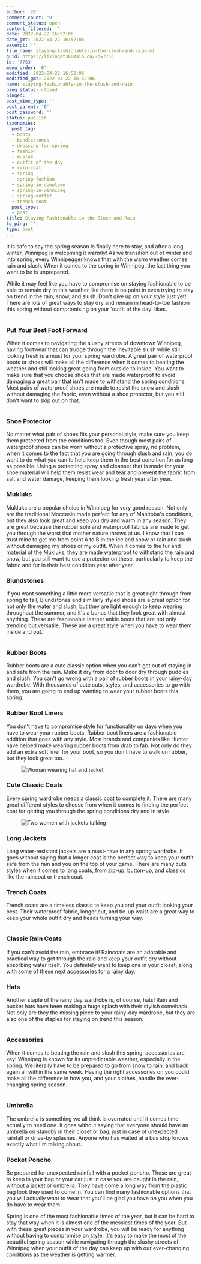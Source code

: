 ```yaml
---
author: '20'
comment_count: '0'
comment_status: open
content_filtered: ''
date: 2022-04-22 16:52:06
date_gmt: 2022-04-22 16:52:06
excerpt: ''
file_name: staying-fashionable-in-the-slush-and-rain.md
guid: https://livingat300main.ca/?p=7753
id: '7753'
menu_order: '0'
modified: 2022-04-22 16:52:06
modified_gmt: 2022-04-22 16:52:06
name: staying-fashionable-in-the-slush-and-rain
ping_status: closed
pinged: ''
post_mime_type: ''
post_parent: '0'
post_password: ''
status: publish
taxonomies:
  post_tag:
  - boots
  - bundlestones
  - dressing-for-spring
  - fashion
  - mukluk
  - outfit-of-the-day
  - rain-coat
  - spring
  - spring-fashion
  - spring-in-downtown
  - spring-in-winnipeg
  - spring-outfit
  - trench-coat
  post_type:
  - post
title: Staying Fashionable in the Slush and Rain
to_ping: ''
type: post
---
```

<!-- wp:paragraph -->
<p>It is safe to say the spring season is finally here to stay, and after a long winter, Winnipeg is welcoming it warmly! As we transition out of winter and into spring, every Winnipegger knows that with the warm weather comes rain and slush. When it comes to the spring in Winnipeg, the last thing you want to be is unprepared. </p>
<!-- /wp:paragraph -->

<!-- wp:paragraph -->
<p>While it may feel like you have to compromise on staying fashionable to be able to remain dry in this weather like there is no point in even trying to stay on trend in the rain, snow, and slush. Don't give up on your style just yet! There are lots of great ways to stay dry and remain in head-to-toe fashion this spring without compromising on your 'outfit of the day' likes.</p>
<!-- /wp:paragraph -->

<!-- wp:image {"id":7754,"sizeSlug":"full","linkDestination":"none"} -->
<figure class="wp-block-image size-full"><img src="https://livingat300main.ca/wp-content/uploads/2022/04/pexels-jack-redgate-2929277.png" alt="" class="wp-image-7754"/></figure>
<!-- /wp:image -->

<!-- wp:heading {"level":3} -->
<h3>Put Your Best Foot Forward</h3>
<!-- /wp:heading -->

<!-- wp:paragraph -->
<p>When it comes to navigating the slushy streets of downtown Winnipeg, having footwear that can trudge through the inevitable slush while still looking fresh is a must for your spring wardrobe. A great pair of waterproof boots or shoes will make all the difference when it comes to beating the weather and still looking great going from outside to inside. You want to make sure that you choose shoes that are made waterproof to avoid damaging a great pair that isn't made to withstand the spring conditions. Most pairs of waterproof shoes are made to resist the snow and slush without damaging the fabric, even without a shoe protector, but you still don't want to skip out on that.</p>
<!-- /wp:paragraph -->

<!-- wp:image {"id":7755,"sizeSlug":"full","linkDestination":"none"} -->
<figure class="wp-block-image size-full"><img src="https://livingat300main.ca/wp-content/uploads/2022/04/pexels-harrison-haines-3070918.png" alt="" class="wp-image-7755"/></figure>
<!-- /wp:image -->

<!-- wp:heading {"level":3} -->
<h3>Shoe Protector</h3>
<!-- /wp:heading -->

<!-- wp:paragraph -->
<p>No matter what pair of shoes fits your personal style, make sure you keep them protected from the conditions too. Even though most pairs of waterproof shoes can be worn without a protective spray, no problem, when it comes to the fact that you are going through slush and rain, you do want to do what you can to help keep them in the best condition for as long as possible. Using a protecting spray and cleanser that is made for your shoe material will help them resist wear and tear and prevent the fabric from salt and water damage, keeping them looking fresh year after year.</p>
<!-- /wp:paragraph -->

<!-- wp:heading {"level":3} -->
<h3>Mukluks</h3>
<!-- /wp:heading -->

<!-- wp:paragraph -->
<p>Mukluks are a popular choice in Winnipeg for very good reason. Not only are the traditional Moccasin made perfect for any of Manitoba's conditions, but they also look great and keep you dry and warm in any season. They are great because the rubber sole and waterproof fabrics are made to get you through the worst that mother nature throws at us. I know that I can trust mine to get me from point A to B in the ice and snow or rain and slush without damaging my shoes or my outfit. When it comes to the fur and material of the Mukluks, they are made waterproof to withstand the rain and snow, but you still want to use a protector on these, particularly to keep the fabric and fur in their best condition year after year.</p>
<!-- /wp:paragraph -->

<!-- wp:heading {"level":3} -->
<h3>Blundstones</h3>
<!-- /wp:heading -->

<!-- wp:paragraph -->
<p>If you want something a little more versatile that is great right through from spring to fall, Blundstones and similarly styled shoes are a great option for not only the water and slush, but they are light enough to keep wearing throughout the summer, and it's a bonus that they look great with almost anything. These are fashionable leather ankle boots that are not only trending but versatile. These are a great style when you have to wear them inside and out.</p>
<!-- /wp:paragraph -->

<!-- wp:image {"id":7756,"sizeSlug":"large","linkDestination":"none"} -->
<figure class="wp-block-image size-large"><img src="https://livingat300main.ca/wp-content/uploads/2022/04/pexels-jill-wellington-34519-1024x683.png" alt="" class="wp-image-7756"/></figure>
<!-- /wp:image -->

<!-- wp:heading {"level":3} -->
<h3>Rubber Boots</h3>
<!-- /wp:heading -->

<!-- wp:paragraph -->
<p>Rubber boots are a cute classic option when you can't get out of staying in and safe from the rain. Make it dry from door to door dry through puddles and slush. You can't go wrong with a pair of rubber boots in your rainy-day wardrobe. With thousands of cute cuts, styles, and accessories to go with them, you are going to end up wanting to wear your rubber boots this spring.</p>
<!-- /wp:paragraph -->

<!-- wp:heading {"level":3} -->
<h3>Rubber Boot Liners</h3>
<!-- /wp:heading -->

<!-- wp:paragraph -->
<p>You don't have to compromise style for functionality on days when you have to wear your rubber boots. Rubber boot liners are a fashionable addition that goes with any style. Most brands and companies like Hunter have helped make wearing rubber boots from drab to fab. Not only do they add an extra soft liner for your boot, so you don't have to walk on rubber, but they look great too.</p>
<!-- /wp:paragraph -->

<!-- wp:image {"id":7758,"sizeSlug":"large","linkDestination":"none"} -->
<figure class="wp-block-image size-large"><img src="https://livingat300main.ca/wp-content/uploads/2022/04/pexels-andrea-piacquadio-790357-1024x683.png" alt="Woman wearing hat and jacket" class="wp-image-7758"/></figure>
<!-- /wp:image -->

<!-- wp:heading {"level":3} -->
<h3>Cute Classic Coats</h3>
<!-- /wp:heading -->

<!-- wp:paragraph -->
<p>Every spring wardrobe needs a classic coat to complete it. There are many great different styles to choose from when it comes to finding the perfect coat for getting you through the spring conditions dry and in style.</p>
<!-- /wp:paragraph -->

<!-- wp:image {"id":7759,"sizeSlug":"large","linkDestination":"none"} -->
<figure class="wp-block-image size-large"><img src="https://livingat300main.ca/wp-content/uploads/2022/04/pexels-liza-summer-6383011-1024x683.png" alt="Two women with jackets talking" class="wp-image-7759"/></figure>
<!-- /wp:image -->

<!-- wp:heading {"level":3} -->
<h3>Long Jackets</h3>
<!-- /wp:heading -->

<!-- wp:paragraph -->
<p>Long water-resistant jackets are a must-have in any spring wardrobe. It goes without saying that a longer coat is the perfect way to keep your outfit safe from the rain and you on the top of your game. There are many cute styles when it comes to long coats, from zip-up, button-up, and classics like the raincoat or trench coat.</p>
<!-- /wp:paragraph -->

<!-- wp:heading {"level":3} -->
<h3>Trench Coats</h3>
<!-- /wp:heading -->

<!-- wp:paragraph -->
<p>Trench coats are a timeless classic to keep you and your outfit looking your best. Their waterproof fabric, longer cut, and tie-up waist are a great way to keep your whole outfit dry and heads turning your way.</p>
<!-- /wp:paragraph -->

<!-- wp:image {"id":7763,"sizeSlug":"large","linkDestination":"none"} -->
<figure class="wp-block-image size-large"><img src="https://livingat300main.ca/wp-content/uploads/2022/04/pexels-yaroslav-shuraev-8499450-1-1024x683.png" alt="" class="wp-image-7763"/></figure>
<!-- /wp:image -->

<!-- wp:heading {"level":3} -->
<h3>Classic Rain Coats</h3>
<!-- /wp:heading -->

<!-- wp:paragraph -->
<p>If you can't avoid the rain, embrace it! Raincoats are an adorable and practical way to get through the rain and keep your outfit dry without absorbing water itself. You definitely want to keep one in your closet, along with some of these next accessories for a rainy day.</p>
<!-- /wp:paragraph -->

<!-- wp:heading {"level":3} -->
<h3>Hats</h3>
<!-- /wp:heading -->

<!-- wp:paragraph -->
<p>Another staple of the rainy day wardrobe is, of course, hats! Rain and bucket hats have been making a huge splash with their stylish comeback. Not only are they the missing piece to your rainy-day wardrobe, but they are also one of the staples for staying on trend this season.</p>
<!-- /wp:paragraph -->

<!-- wp:image {"id":7764,"sizeSlug":"large","linkDestination":"none"} -->
<figure class="wp-block-image size-large"><img src="https://livingat300main.ca/wp-content/uploads/2022/04/pexels-nataliya-vaitkevich-4813825-2-1024x683.png" alt="" class="wp-image-7764"/></figure>
<!-- /wp:image -->

<!-- wp:heading {"level":3} -->
<h3>Accessories</h3>
<!-- /wp:heading -->

<!-- wp:paragraph -->
<p>When it comes to beating the rain and slush this spring, accessories are key! Winnipeg is known for its unpredictable weather, especially in the spring. We literally have to be prepared to go from snow to rain, and back again all within the same week. Having the right accessories on you could make all the difference in how you, and your clothes, handle the ever-changing spring season.</p>
<!-- /wp:paragraph -->

<!-- wp:image {"id":7765,"sizeSlug":"full","linkDestination":"none"} -->
<figure class="wp-block-image size-full"><img src="https://livingat300main.ca/wp-content/uploads/2022/04/pexels-castorly-stock-3836252.png" alt="" class="wp-image-7765"/></figure>
<!-- /wp:image -->

<!-- wp:heading {"level":3} -->
<h3>Umbrella</h3>
<!-- /wp:heading -->

<!-- wp:paragraph -->
<p>The umbrella is something we all think is overrated until it comes time actually to need one. It goes without saying that everyone should have an umbrella on standby in their closet or bag, just in case of unexpected rainfall or drive-by splashes. Anyone who has waited at a bus stop knows exactly what I'm talking about.</p>
<!-- /wp:paragraph -->

<!-- wp:heading {"level":3} -->
<h3>Pocket Poncho</h3>
<!-- /wp:heading -->

<!-- wp:paragraph -->
<p>Be prepared for unexpected rainfall with a pocket poncho. These are great to keep in your bag or your car just in case you are caught in the rain, without a jacket or umbrella. They have come a long way from the plastic bag look they used to come in. You can find many fashionable options that you will actually want to wear that you'll be glad you have on you when you do have to wear them.</p>
<!-- /wp:paragraph -->

<!-- wp:paragraph -->
<p>Spring is one of the most fashionable times of the year, but it can be hard to stay that way when it is almost one of the messiest times of the year. But with these great pieces in your wardrobe, you will be ready for anything without having to compromise on style. It's easy to make the most of the beautiful spring season while navigating through the slushy streets of Winnipeg when your outfit of the day can keep up with our ever-changing conditions as the weather is getting warmer.</p>
<!-- /wp:paragraph -->